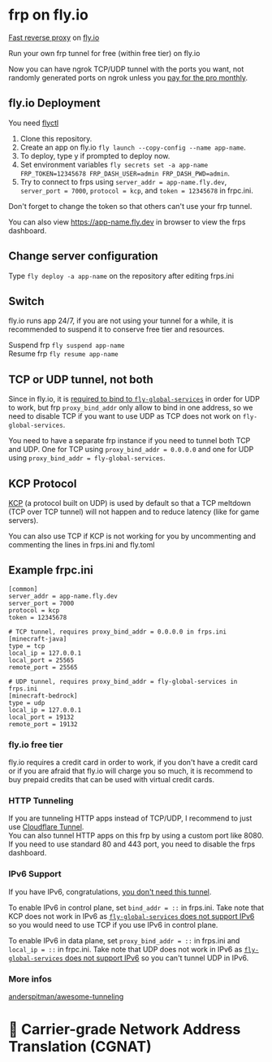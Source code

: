# frp on fly.io
[Fast reverse proxy](https://github.com/fatedier/frp) on [fly.io](https://fly.io)

Run your own frp tunnel for free (within free tier) on fly.io

Now you can have ngrok TCP/UDP tunnel with the ports you want, not randomly generated ports on ngrok unless you [pay for the pro monthly](https://ngrok.com/pricing).

## fly.io Deployment
You need [flyctl](https://github.com/superfly/flyctl)

1. Clone this repository.
2. Create an app on fly.io `fly launch --copy-config --name app-name`.
3. To deploy, type y if prompted to deploy now.
4. Set environment variables `fly secrets set -a app-name FRP_TOKEN=12345678 FRP_DASH_USER=admin FRP_DASH_PWD=admin`.
5. Try to connect to frps using `server_addr = app-name.fly.dev`, `server_port = 7000`, `protocol = kcp`, and `token = 12345678` in frpc.ini.

Don't forget to change the token so that others can't use your frp tunnel.

You can also view https://app-name.fly.dev in browser to view the frps dashboard.

## Change server configuration
Type `fly deploy -a app-name` on the repository after editing frps.ini

## Switch
fly.io runs app 24/7, if you are not using your tunnel for a while, it is recommended to suspend it to conserve free tier and resources.

Suspend frp `fly suspend app-name`\
Resume frp `fly resume app-name`

## TCP or UDP tunnel, not both
Since in fly.io, it is [required to bind to `fly-global-services`](https://fly.io/docs/app-guides/udp-and-tcp/#the-fly-global-services-address) in order for UDP to work, but frp `proxy_bind_addr` only allow to bind in one address, so we need to disable TCP if you want to use UDP as TCP does not work on `fly-global-services`.

You need to have a separate frp instance if you need to tunnel both TCP and UDP. One for TCP using `proxy_bind_addr = 0.0.0.0` and one for UDP using `proxy_bind_addr = fly-global-services`.

## KCP Protocol
[KCP](https://github.com/skywind3000/kcp/blob/master/README.en.md) (a protocol built on UDP) is used by default so that a TCP meltdown (TCP over TCP tunnel) will not happen and to reduce latency (like for game servers).

You can also use TCP if KCP is not working for you by uncommenting and commenting the lines in frps.ini and fly.toml

## Example frpc.ini
```
[common]
server_addr = app-name.fly.dev
server_port = 7000
protocol = kcp
token = 12345678

# TCP tunnel, requires proxy_bind_addr = 0.0.0.0 in frps.ini
[minecraft-java]
type = tcp
local_ip = 127.0.0.1
local_port = 25565
remote_port = 25565

# UDP tunnel, requires proxy_bind_addr = fly-global-services in frps.ini
[minecraft-bedrock]
type = udp
local_ip = 127.0.0.1
local_port = 19132
remote_port = 19132
```

### fly.io free tier
fly.io requires a credit card in order to work, if you don't have a credit card or if you are afraid that fly.io will charge you so much, it is recommend to buy prepaid credits that can be used with virtual credit cards.

### HTTP Tunneling
If you are tunneling HTTP apps instead of TCP/UDP, I recommend to just use [Cloudflare Tunnel](https://www.cloudflare.com/products/tunnel/).\
You can also tunnel HTTP apps on this frp by using a custom port like 8080.\
If you need to use standard 80 and 443 port, you need to disable the frps dashboard.

### IPv6 Support
If you have IPv6, congratulations, [you don't need this tunnel](https://www.reddit.com/r/networkingmemes/comments/sif407/imagine_network_engineers_time_gone_into/).

To enable IPv6 in control plane, set `bind_addr = ::` in frps.ini. Take note that KCP does not work in IPv6 as [`fly-global-services` does not support IPv6](https://fly.io/docs/app-guides/udp-and-tcp/#udp-won-t-work-over-ipv6) so you would need to use TCP if you use IPv6 in control plane.

To enable IPv6 in data plane, set `proxy_bind_addr = ::` in frps.ini and `local_ip = ::` in frpc.ini. Take note that UDP does not work in IPv6 as [`fly-global-services` does not support IPv6](https://fly.io/docs/app-guides/udp-and-tcp/#udp-won-t-work-over-ipv6) so you can't tunnel UDP in IPv6.

### More infos
[anderspitman/awesome-tunneling](https://github.com/anderspitman/awesome-tunneling)

# 🖕 Carrier-grade Network Address Translation (CGNAT)